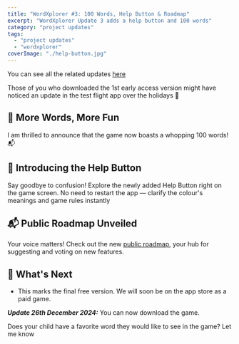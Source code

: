 ```yaml
---
title: "WordXplorer #3: 100 Words, Help Button & Roadmap"
excerpt: "WordXplorer Update 3 adds a help button and 100 words"
category: "project updates"
tags:
  - "project updates"
  - "wordxplorer"
coverImage: "./help-button.jpg"
---
```


You can see all the related updates [here](/tags/wordxplorer)

Those of you who downloaded the 1st early access version might have noticed an update in the test flight app over the holidays 🎉

## 🚀 More Words, More Fun

I am thrilled to announce that the game now boasts a whopping 100 words! 📬

## 📜 Introducing the Help Button

Say goodbye to confusion! Explore the newly added Help Button right on the game screen. No need to restart the app — clarify the colour's meanings and game rules instantly

<?# ResponsiveYouTube X71OQlezrpE Title="wordxplorer Help Button" /?>

## 📬 Public Roadmap Unveiled

Your voice matters! Check out the new [public roadmap](https://changemap.co/transient-toys/wordxplorer/), your hub for suggesting and voting on new features.

## 🔮 What's Next

- This marks the final free version. We will soon be on the app store as a paid game.

**_Update 26th December 2024:_** You can now download the game.

<?# AppStoreBadges LinkText="Get WordXplorer" AppStoreLinkUrl="wordxplorer-guess-the-word/id6504664783" /?>

Does your child have a favorite word they would like to see in the game? Let me know